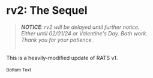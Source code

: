 # rv2: The Sequel
> ***NOTICE**: rv2 will be delayed until further notice.<br>
Either until 02/01/24 or Valentine's Day. Both work.<br>
Thank you for your patience.*<br><br>

This is a heavily-modified update of RATS v1.
<br><br>
<sub> Bottom Text </sub>
